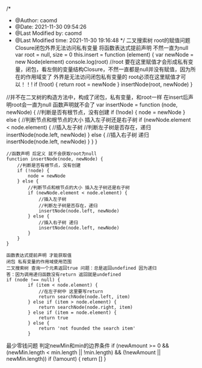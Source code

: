 /*
 * @Author: caomd 
 * @Date: 2021-11-30 09:54:26 
 * @Last Modified by: caomd
 * @Last Modified time: 2021-11-30 19:16:48
 */
二叉搜索树 root的赋值问题 Closure闭包外界无法访问私有变量 将函数表达式提前声明 不然一直为null
 var root = null, size = 0
    this.insert = function (element) {
        var newNode = new Node(element)
        console.log(root)
        //root 要在这里赋值才会形成私有变量，闭包，看左侧的变量结构Closure，不然一直都是null并没有赋值，因为所在的作用域变了 外界是无法访问闭包私有变量的
        root必须在这里赋值才可以！！!
        if (!root) {
            return root = newNode
        }
        insertNode(root, newNode)
    }

//并不在二叉树的构造方法中，构成了闭包，私有变量，和root一样 在insert后声明root会一直为null 函数声明就不会了
    var insertNode = function (node, newNode) {
        //判断是否有根节点，没有创建
        if (!node) {
            node = newNode
        } else {
            //判断节点和根节点的大小 插入左子树还是右子树
            if (newNode.element < node.element) {
                //插入左子树
                //判断左子树是否存在，递归
                insertNode(node.left, newNode)
            } else {
                //插入右子树 递归
                insertNode(node.left, newNode)
            }
        }
    }

    //函数声明 后定义 就不会获取root为null
    function insertNode(node, newNode) {
        //判断是否有根节点，没有创建
        if (!node) {
            node = newNode
        } else {
            //判断节点和根节点的大小 插入左子树还是右子树
            if (newNode.element < node.element) {
                //插入左子树
                //判断左子树是否存在，递归
                insertNode(node.left, newNode)
            } else {
                //插入右子树 递归
                insertNode(node.left, newNode)
            }
        }
    }

    函数表达式提前声明 才能获取值
    闭包 私有变量的作用域使用范围
    二叉搜索树 查询一个元素返回true 问题：总是返回undefined 因为递归 
    答：因为调用递归函数没有return 返回就是undefined
    if (node !== null) {
            if (item < node.element) {
                //在左子树中 这里要写return
                return searchNode(node.left, item)
            } else if (item > node.element) {
                return searchNode(node.right, item)
            } else if (item = node.element) {
                return true
            } else {
                return 'not founded the search item'
            }

最少零钱问题 判定newMin和min的边界条件 
if (newAmount >= 0 && (newMin.length < min.length || !min.length) && (!newAmount || newMin.length))
if (!amount) {
            return []
        }